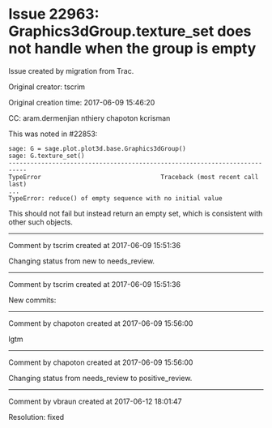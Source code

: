 # Issue 22963: Graphics3dGroup.texture_set does not handle when the group is empty

Issue created by migration from Trac.

Original creator: tscrim

Original creation time: 2017-06-09 15:46:20

CC:  aram.dermenjian nthiery chapoton kcrisman

This was noted in #22853:

```
sage: G = sage.plot.plot3d.base.Graphics3dGroup()
sage: G.texture_set()
---------------------------------------------------------------------------
TypeError                                 Traceback (most recent call last)
...
TypeError: reduce() of empty sequence with no initial value
```

This should not fail but instead return an empty set, which is consistent with other such objects.


---

Comment by tscrim created at 2017-06-09 15:51:36

Changing status from new to needs_review.


---

Comment by tscrim created at 2017-06-09 15:51:36

New commits:


---

Comment by chapoton created at 2017-06-09 15:56:00

lgtm


---

Comment by chapoton created at 2017-06-09 15:56:00

Changing status from needs_review to positive_review.


---

Comment by vbraun created at 2017-06-12 18:01:47

Resolution: fixed
